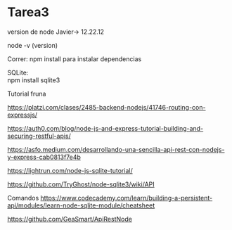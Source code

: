 # Tarea3
version de node Javier-> 12.22.12

node -v (version)

Correr: 
      npm install para instalar dependencias
      
SQLite:      
      npm install sqlite3

Tutorial fruna

https://platzi.com/clases/2485-backend-nodejs/41746-routing-con-expressjs/ 

https://auth0.com/blog/node-js-and-express-tutorial-building-and-securing-restful-apis/ 

https://asfo.medium.com/desarrollando-una-sencilla-api-rest-con-nodejs-y-express-cab0813f7e4b 

https://lightrun.com/node-js-sqlite-tutorial/ 

https://github.com/TryGhost/node-sqlite3/wiki/API 

Comandos https://www.codecademy.com/learn/building-a-persistent-api/modules/learn-node-sqlite-module/cheatsheet

https://github.com/GeaSmart/ApiRestNode 
